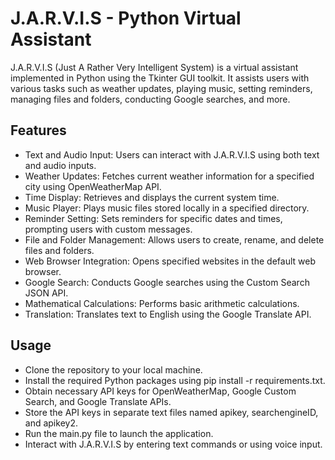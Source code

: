 # J.A.R.V.I.S - Python Virtual Assistant
J.A.R.V.I.S (Just A Rather Very Intelligent System) is a virtual assistant implemented in Python using the Tkinter GUI toolkit. It assists users with various tasks such as weather updates, playing music, setting reminders, managing files and folders, conducting Google searches, and more.

## Features
- Text and Audio Input: Users can interact with J.A.R.V.I.S using both text and audio inputs.
- Weather Updates: Fetches current weather information for a specified city using OpenWeatherMap API.
- Time Display: Retrieves and displays the current system time.
- Music Player: Plays music files stored locally in a specified directory.
- Reminder Setting: Sets reminders for specific dates and times, prompting users with custom messages.
- File and Folder Management: Allows users to create, rename, and delete files and folders.
- Web Browser Integration: Opens specified websites in the default web browser.
- Google Search: Conducts Google searches using the Custom Search JSON API.
- Mathematical Calculations: Performs basic arithmetic calculations.
- Translation: Translates text to English using the Google Translate API.

## Usage
- Clone the repository to your local machine.
- Install the required Python packages using pip install -r requirements.txt.
- Obtain necessary API keys for OpenWeatherMap, Google Custom Search, and Google Translate APIs.
- Store the API keys in separate text files named apikey, searchengineID, and apikey2.
- Run the main.py file to launch the application.
- Interact with J.A.R.V.I.S by entering text commands or using voice input.
